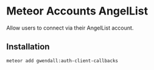 Meteor Accounts AngelList
=========================

Allow users to connect via their AngelList account.  

Installation
------------

``` sh
meteor add gwendall:auth-client-callbacks
```

